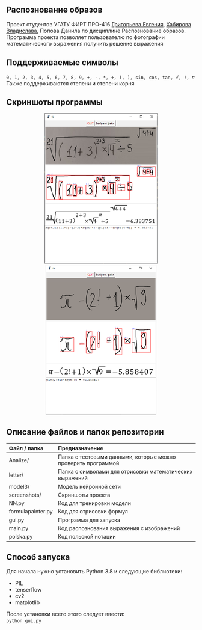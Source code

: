 ## Распознование образов
Проект студентов УГАТУ ФИРТ ПРО-416 [Григорьева Евгения](https://github.com/snodack), [Хабирова Владислава](https://github.com/Creckeryop), Попова Данила по дисциплине Распознование образов.<br>
Программа проекта позволяет пользователю по фотографии математического выражения получить решение выражения<br>
## Поддерживаемые символы
`0, 1, 2, 3, 4, 5, 6, 7, 8, 9, +, -, *, ÷, (, ), sin, cos, tan, √, !, 𝜋`<br>
Также поддерживаются степени и степени корня

## Скриншоты программы
<p float="left" align="center">
<img src="screenshots/screenshot1.png" height=400/>
<img src="screenshots/screenshot2.png" height=400/>
</p>

## Описание файлов и папок репозитории
Файл / папка | Предназначение
:----------|:--------------- 
Analize/ | Папка с тестовыми данными, которые можно проверить программой
letter/ | Папка с символами для отрисовки математических выражений
model3/ | Модель нейронной сети
screenshots/ | Скриншоты проекта
NN.py | Код для тренировки модели
formulapainter.py | Код для отрисовки формул
gui.py | Программа для запуска
main.py | Код распознования выражения с изображений
polska.py | Код польской нотации
## Способ запуска
Для начала нужно установить Python 3.8 и следующие библиотеки:
* PIL
* tenserflow
* cv2
* matplotlib

После установки всего этого следует ввести:<br>
`python gui.py`
